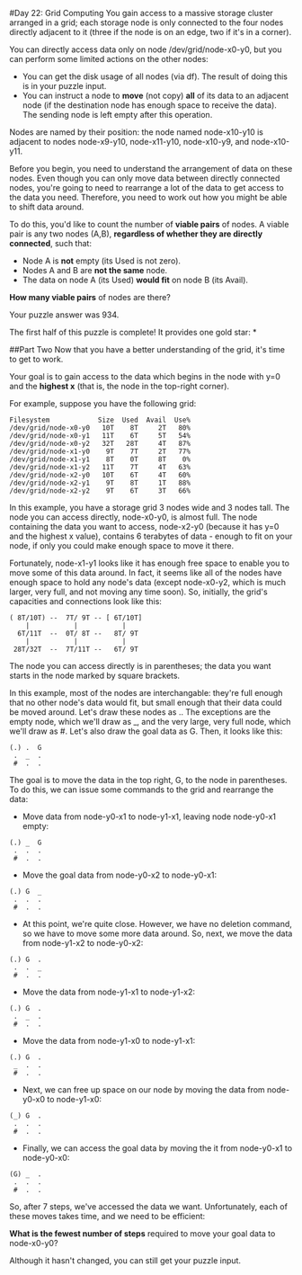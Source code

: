 #Day 22: Grid Computing
You gain access to a massive storage cluster arranged in a grid; each storage node is only connected to the four 
nodes directly adjacent to it (three if the node is on an edge, two if it's in a corner).

You can directly access data only on node /dev/grid/node-x0-y0, but you can perform some limited actions on the 
other nodes:

* You can get the disk usage of all nodes (via df). The result of doing this is in your puzzle input.
* You can instruct a node to **move** (not copy) **all** of its data to an adjacent node (if the destination 
node has enough space to receive the data). The sending node is left empty after this operation.

Nodes are named by their position: the node named node-x10-y10 is adjacent to nodes node-x9-y10, node-x11-y10, 
node-x10-y9, and node-x10-y11.

Before you begin, you need to understand the arrangement of data on these nodes. Even though you can only move 
data between directly connected nodes, you're going to need to rearrange a lot of the data to get access to the 
data you need. Therefore, you need to work out how you might be able to shift data around.

To do this, you'd like to count the number of **viable pairs** of nodes. A viable pair is any two nodes (A,B), 
**regardless of whether they are directly connected**, such that:

* Node A is **not** empty (its Used is not zero).
* Nodes A and B are **not the same** node.
* The data on node A (its Used) **would fit** on node B (its Avail).

**How many viable pairs** of nodes are there?

Your puzzle answer was 934.

The first half of this puzzle is complete! It provides one gold star: *

##Part Two
Now that you have a better understanding of the grid, it's time to get to work.

Your goal is to gain access to the data which begins in the node with y=0 and the **highest x** (that is, the node in 
the top-right corner).

For example, suppose you have the following grid:
```
Filesystem            Size  Used  Avail  Use%
/dev/grid/node-x0-y0   10T    8T     2T   80%
/dev/grid/node-x0-y1   11T    6T     5T   54%
/dev/grid/node-x0-y2   32T   28T     4T   87%
/dev/grid/node-x1-y0    9T    7T     2T   77%
/dev/grid/node-x1-y1    8T    0T     8T    0%
/dev/grid/node-x1-y2   11T    7T     4T   63%
/dev/grid/node-x2-y0   10T    6T     4T   60%
/dev/grid/node-x2-y1    9T    8T     1T   88%
/dev/grid/node-x2-y2    9T    6T     3T   66%
```
In this example, you have a storage grid 3 nodes wide and 3 nodes tall. The node you can access directly, node-x0-y0, 
is almost full. The node containing the data you want to access, node-x2-y0 (because it has y=0 and the highest x 
value), contains 6 terabytes of data - enough to fit on your node, if only you could make enough space to move it there.

Fortunately, node-x1-y1 looks like it has enough free space to enable you to move some of this data around. In fact, 
it seems like all of the nodes have enough space to hold any node's data (except node-x0-y2, which is much larger, 
very full, and not moving any time soon). So, initially, the grid's capacities and connections look like this:

```
( 8T/10T) --  7T/ 9T -- [ 6T/10T]
    |           |           |
  6T/11T  --  0T/ 8T --   8T/ 9T
    |           |           |
 28T/32T  --  7T/11T --   6T/ 9T
```
The node you can access directly is in parentheses; the data you want starts in the node marked by square brackets.

In this example, most of the nodes are interchangable: they're full enough that no other node's data would fit, but 
small enough that their data could be moved around. Let's draw these nodes as .. The exceptions are the empty node, 
which we'll draw as _, and the very large, very full node, which we'll draw as #. Let's also draw the goal data as G. 
Then, it looks like this:
```
(.) .  G
 .  _  .
 #  .  .
```
The goal is to move the data in the top right, G, to the node in parentheses. To do this, we can issue some commands 
to the grid and rearrange the data:

* Move data from node-y0-x1 to node-y1-x1, leaving node node-y0-x1 empty:
```
(.) _  G
 .  .  .
 #  .  .
```
* Move the goal data from node-y0-x2 to node-y0-x1:
```
(.) G  _
 .  .  .
 #  .  .
```
* At this point, we're quite close. However, we have no deletion command, so we have to move some more data around. 
So, next, we move the data from node-y1-x2 to node-y0-x2:
```
(.) G  .
 .  .  _
 #  .  .
```
* Move the data from node-y1-x1 to node-y1-x2:
```
(.) G  .
 .  _  .
 #  .  .
```
* Move the data from node-y1-x0 to node-y1-x1:
```
(.) G  .
 _  .  .
 #  .  .
```
* Next, we can free up space on our node by moving the data from node-y0-x0 to node-y1-x0:
```
(_) G  .
 .  .  .
 #  .  .
```
* Finally, we can access the goal data by moving the it from node-y0-x1 to node-y0-x0:
```
(G) _  .
 .  .  .
 #  .  .
```
So, after 7 steps, we've accessed the data we want. Unfortunately, each of these moves takes time, and we need to 
be efficient:

**What is the fewest number of steps** required to move your goal data to node-x0-y0?

Although it hasn't changed, you can still get your puzzle input.